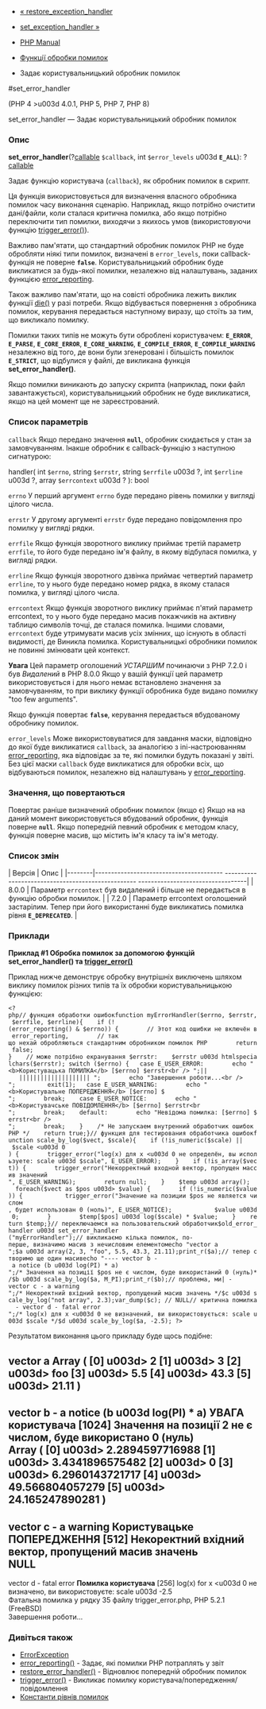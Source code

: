 - [«
restore_exception_handler](function.restore-exception-handler.md)
- [set_exception_handler »](function.set-exception-handler.md)

- [PHP Manual](index.md)
- [Функції обробки помилок](ref.errorfunc.md)
- Задає користувальницький обробник помилок

#set_error_handler

(PHP 4 \>u003d 4.0.1, PHP 5, PHP 7, PHP 8)

set_error_handler — Задає користувальницький обробник помилок

### Опис

**set_error_handler**(?[callable](language.types.callable.md)
`$callback`, int `$error_levels` u003d **`E_ALL`**):
?[callable](language.types.callable.md)

Задає функцію користувача (`callback`), як обробник помилок в
скрипт.

Ця функція використовується для визначення власного обробника помилок
часу виконання сценарію. Наприклад, якщо потрібно очистити
дані/файли, коли сталася критична помилка, або якщо потрібно
переключити тип помилки, виходячи з якихось умов (використовуючи функцію
[trigger_error()](function.trigger-error.md)).

Важливо пам'ятати, що стандартний обробник помилок PHP не буде
обробляти ніякі типи помилок, визначені в `error_levels`, поки
callback-функція не поверне **`false`**. Користувальницький обробник
буде викликатися за будь-якої помилки, незалежно від налаштувань, заданих
функцією
[error_reporting](errorfunc.configuration.md#ini.error-reporting).

Також важливо пам'ятати, що на совісті обробника лежить виклик функції
[die()](function.die.md) у разі потреби. Якщо відбувається
повернення з обробника помилок, керування передається наступному
виразу, що стоїть за тим, що викликало помилку.

Помилки таких типів не можуть бути оброблені користувачем:
**`E_ERROR`**, **`E_PARSE`**, **`E_CORE_ERROR`**, **`E_CORE_WARNING`**,
**`E_COMPILE_ERROR`**, **`E_COMPILE_WARNING`** незалежно від того, де
вони були згенеровані і більшість помилок **`E_STRICT`**, що відбулися
у файлі, де викликана функція **set_error_handler()**.

Якщо помилки виникають до запуску скрипта (наприклад, поки файл
завантажується), користувальницький обробник не буде викликатися, якщо на
цей момент ще не зареєстрований.

### Список параметрів

`callback`
Якщо передано значення **`null`**, обробник скидається у стан
за замовчуванням. Інакше обробник є
callback-функцію з наступною сигнатурою:

handler(
int `$errno`,
string `$errstr`,
string `$errfile` u003d ?,
int `$errline` u003d ?,
array `$errcontext` u003d ?
): bool

`errno`
У перший аргумент `errno` буде передано рівень помилки у вигляді цілого
числа.

`errstr`
У другому аргументі `errstr` буде передано повідомлення про помилку у вигляді
рядки.

`errfile`
Якщо функція зворотного виклику приймає третій параметр `errfile`, то
його буде передано ім'я файлу, в якому відбулася помилка, у вигляді
рядки.

`errline`
Якщо функція зворотного дзвінка приймає четвертий параметр `errline`, то
у нього буде передано номер рядка, в якому сталася помилка, у вигляді
цілого числа.

`errcontext`
Якщо функція зворотного виклику приймає п'ятий параметр errcontext, то
у нього буде передано масив покажчиків на активну таблицю символів
точці, де сталася помилка. Іншими словами, `errcontext` буде
утримувати масив усіх змінних, що існують в області видимості, де
Виникла помилка. Користувальницькі обробники помилок не повинні змінювати
цей контекст.

**Увага**
Цей параметр оголошений *УСТАРШИМ* починаючи з PHP 7.2.0 і був *Видалений* в
PHP 8.0.0 Якщо у вашій функції цей параметр використовується і для нього немає
встановлено значення за замовчуванням, то при виклику функції обробника буде
видано помилку "too few arguments".

Якщо функція повертає **`false`**, керування передається вбудованому
обробнику помилок.

`error_levels`
Може використовуватися для завдання маски, відповідно до якої буде
викликатися `callback`, за аналогією з ini-настроюванням
[error_reporting](errorfunc.configuration.md#ini.error-reporting),
яка відповідає за те, які помилки будуть показані у звіті. Без цієї
маски `callback` буде викликатися для обробки всіх, що відбуваються
помилок, незалежно від налаштувань у
[error_reporting](errorfunc.configuration.md#ini.error-reporting).

### Значення, що повертаються

Повертає раніше визначений обробник помилок (якщо є) Якщо на
на даний момент використовується вбудований обробник, функція поверне
**`null`**. Якщо попередній певний обробник є методом
класу, функція поверне масив, що містить ім'я класу та ім'я методу.

### Список змін

| Версія | Опис |
|--------|---------------------------------------- -------------------------------------------------- ----------------------------------|
| 8.0.0 | Параметр `errcontext` був видалений і більше не передається в функцію обробки помилок. |
| 7.2.0 | Параметр errcontext оголошений застарілим. Тепер при його використанні буде викликатись помилка рівня **`E_DEPRECATED`**. |

### Приклади

**Приклад #1 Обробка помилок за допомогою функцій **set_error_handler()** та
[trigger_error()](function.trigger-error.md)**

Приклад нижче демонструє обробку внутрішніх виключень шляхом виклику
помилок різних типів та їх обробки користувальницькою функцією:

` <?php// функция обработки ошибокfunction myErrorHandler($errno, $errstr, $errfile, $errline){    if (!(error_reporting() & $errno)) {        // Этот код ошибки не включён в error_reporting,        // так що нехай обробляються стандартним обробником помилок PHP        return false; }    // може потрібно екранування $errstr:    $errstr u003d htmlspecialchars($errstr); switch ($errno) {   case E_USER_ERROR:        echo "<b>Користувацька ПОМИЛКА</b> [$errno] $errstr<br />
";||   ||||||||||||||||||||
";        echo "Завершення роботи...<br />
";         exit(1);   case E_USER_WARNING:        echo "<b>Користувальне ПОПЕРЕДЖЕННЯ</b> [$errno] $
";        break;    case E_USER_NOTICE:        echo "<b>Користувачське ПОВІДОМЛЕННЯ</b> [$errno] $errstr<br
";        break;    default:        echo "Невідома помилка: [$errno] $errstr<br />
";        break;    }    /* Не запускаем внутренний обработчик ошибок PHP */    return true;}// функция для тестирования обработчика ошибокfunction scale_by_log($vect, $scale){    if (!is_numeric($scale) || $scale <u003d 0 ) {        trigger_error("log(x) для x <u003d 0 не определён, вы используете: scale u003d $scale", E_USER_ERROR);    }    if (!is_array($vect)) {        trigger_error("Некорректный входной вектор, пропущен массив значений ", E_USER_WARNING);        return null;    }    $temp u003d array();    foreach($vect as $pos u003d> $value) {        if (!is_numeric($value)) {            trigger_error("Значение на позиции $pos не является числом , будет использован 0 (ноль)", E_USER_NOTICE);            $value u003d 0;        }        $temp[$pos] u003d log($scale) * $value;    }    return $temp;}// переключаемся на пользовательский обработчик$old_error_handler u003d set_error_handler ("myErrorHandler");// викликаємо кілька помилок, по-перше, визначимо масив з нечисловим елементомecho "vector a
";$a u003d array(2, 3, "foo", 5.5, 43.3, 21.11);print_r($a);// тепер створимо ще один масивecho "----
vector b - a notice (b u003d log(PI) * a)
";/* Значення на позиції $pos не є числом, буде використаний 0 (нуль)*/$b u003d scale_by_log($a, M_PI);print_r($b);// проблема, ми| -
vector c - a warning
";/* Некоректний вхідний вектор, пропущений масив значень */$c u003d scale_by_log("not array", 2.3);var_dump($c); // NULL// критична помилка  -
vector d - fatal error
";/* log(x) для x <u003d 0 не визначений, ви використовується: scale u003d $scale */$d u003d scale_by_log($a, -2.5); ?> `

Результатом виконання цього прикладу буде щось подібне:

vector a
Array
(
[0] u003d> 2
[1] u003d> 3
[2] u003d> foo
[3] u003d> 5.5
[4] u003d> 43.3
[5] u003d> 21.11
)
----
vector b - a notice (b u003d log(PI) * a)
<b>УВАГА користувача</b> [1024] Значення на позиції 2 не є числом, буде використано 0 (нуль)<br />
Array
(
[0] u003d> 2.2894597716988
[1] u003d> 3.4341896575482
[2] u003d> 0
[3] u003d> 6.2960143721717
[4] u003d> 49.566804057279
[5] u003d> 24.165247890281
)
----
vector c - a warning
<b>Користувацьке ПОПЕРЕДЖЕННЯ</b> [512] Некоректний вхідний вектор, пропущений масив значень<br />
NULL
----
vector d - fatal error
<b>Помилка користувача</b> [256] log(x) for x <u003d 0 не визначено, ви використовуєте: scale u003d -2.5<br />
Фатальна помилка у рядку 35 файлу trigger_error.php, PHP 5.2.1 (FreeBSD)<br />
Завершення роботи...<br />

### Дивіться також

- [ErrorException](class.errorexception.md)
- [error_reporting()](function.error-reporting.md) - Задає, які
помилки PHP потраплять у звіт
- [restore_error_handler()](function.restore-error-handler.md) -
Відновлює попередній обробник помилок
- [trigger_error()](function.trigger-error.md) - Викликає
помилку користувача/попередження/повідомлення
- [Константи рівнів помилок](errorfunc.constants.md)
